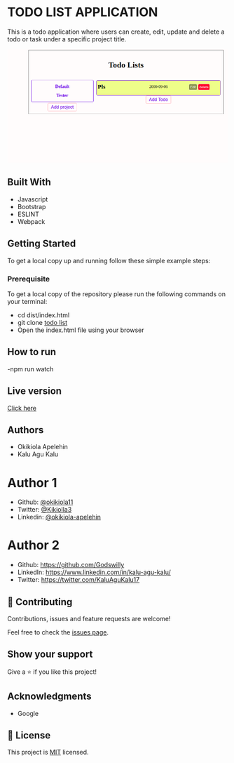 # TODO LIST APPLICATION

This is a todo application where users can create, edit, update and delete a todo or task under a specific project title.

![screenshot](screenshot.png)

## Built With
- Javascript
- Bootstrap
- ESLINT
- Webpack

## Getting Started
To get a local copy up and running follow these simple example steps:
 
### Prerequisite
To get a local copy of the repository please run the following commands on your terminal:
- cd dist/index.html
- git clone <a href="https://github.com/okikiola11/todo-list.git">todo list</a>
- Open the index.html file using your browser

## How to run

 -npm run watch

## Live version
<a href="https://rawcdn.githack.com/okikiola11/todo-list/8848a8ebfdab31fe9665bcd178fde84f97af0ffd/dist/index.html">Click here</a>

## Authors
- Okikiola Apelehin
- Kalu Agu Kalu

# Author 1
- Github: [@okikiola11](https://github.com/okikiola11)
- Twitter: [@Kikiolla3](https://twitter.com/Kikiolla3)
- Linkedin: [@okikiola-apelehin](https://www.linkedin.com/in/okikiola-apelehin-459008122/)

# Author 2
- Github: https://github.com/Godswilly
- LinkedIn: https://www.linkedin.com/in/kalu-agu-kalu/
- Twitter: https://twitter.com/KaluAguKalu17

## 🤝 Contributing

Contributions, issues and feature requests are welcome!

Feel free to check the [issues page](https://github.com/okikiola11/todo-list/issues).

## Show your support

Give a ⭐️ if you like this project!

## Acknowledgments

- Google

## 📝 License

This project is [MIT](lic.url) licensed.